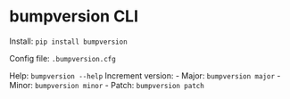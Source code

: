 # bumpversion CLI

Install: `pip install bumpversion`

Config file: `.bumpversion.cfg`

Help: `bumpversion --help`
Increment version:
	- Major: `bumpversion major`
	- Minor: `bumpversion minor`
	- Patch: `bumpversion patch`
